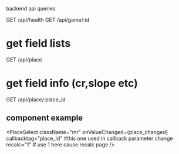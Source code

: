 backend api queries

GET /api/health
GET /api/game/:id

# get field lists
GET /api/place
# get field info (cr,slope etc)
GET /api/place/:place_id



component example
------------------------------------
<PlaceSelect
          className="mr"
          onValueChanged={place_changed}
          callbacktag="place_id" #this one used in callback parameter change
          recalc="1" # use 1 here cause recalc page
        />


                  

